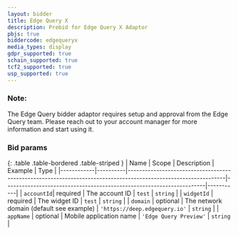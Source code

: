 ```yaml
---
layout: bidder
title: Edge Query X
description: Prebid for Edge Query X Adaptor
pbjs: true
biddercode: edgequeryx 
media_types: display
gdpr_supported: true
schain_supported: true
tcf2_supported: true
usp_supported: true
---
```


### Note:
The Edge Query bidder adaptor requires setup and approval from the Edge Query team. Please reach out to your account manager for more information and start using it.

### Bid params

{: .table .table-bordered .table-striped }
| Name       | Scope    | Description                                                                                                    | Example                                                              | Type      |
|------------|----------|----------------------------------------------------------------------------------------------------------------|----------------------------------------------------------------------|-----------|
| `accountId`| required | The account ID                                                                                                 | `test`                                                               | `string`  |
| `widgetId` | required | The widget ID                                                                                                  | `test`                                                               | `string`  |
| `domain`   | optional | The network domain (default see example)                                                                       | `'https://deep.edgequery.io'`                                        | `string`  |
| `appName`  | optional | Mobile application name                                                                                        | `'Edge Query Preview'`                                           | `string`  |

